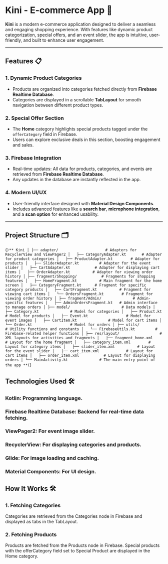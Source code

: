 # Kini - E-commerce App 🛒

**Kini** is a modern e-commerce application designed to deliver a seamless and engaging shopping experience. With features like dynamic product categorization, special offers, and an event slider, the app is intuitive, user-friendly, and built to enhance user engagement.

---

## Features 📋

### 1. Dynamic Product Categories  
- Products are organized into categories fetched directly from **Firebase Realtime Database**.  
- Categories are displayed in a scrollable **TabLayout** for smooth navigation between different product types.  

### 2. Special Offer Section  
- The **Home** category highlights special products tagged under the `offerCategory` field in Firebase.  
- Users can explore exclusive deals in this section, boosting engagement and sales.  

### 3. Firebase Integration  
- Real-time updates: All data for products, categories, and events are retrieved from **Firebase Realtime Database**.  
- Any updates in the database are instantly reflected in the app.  

### 4. Modern UI/UX  
- User-friendly interface designed with **Material Design Components**.  
- Includes advanced features like a **search bar**, **microphone integration**, and a **scan option** for enhanced usability.  


---

## Project Structure 🗂
(```)**
Kini
│
├── adapter/                     # Adapters for RecyclerView and ViewPager2
│   ├── CategoryAdapter.kt       # Adapter for product categories
│   ├── ProductAdapter.kt        # Adapter for products
│   ├── SliderAdapter.kt         # Adapter for the event slider
│   ├── CartAdapter.kt           # Adapter for displaying cart items
│   ├── OrderAdapter.kt          # Adapter for viewing order history
│
├── fragment/Shopping/           # Fragments for shopping features
│   ├── HomeFragment.kt          # Main fragment for the home screen
│   ├── CategoryFragment.kt      # Fragment for specific category products
│   ├── CartFragment.kt          # Fragment for viewing cart items
│   └── OrdersFragment.kt        # Fragment for viewing order history
│
├── fragment/Admin/              # Admin-specific features
│   ├── AdminOrdersFragment.kt   # Admin interface to manage orders
│
├── model/                       # Data models
│   ├── Category.kt              # Model for categories
│   ├── Product.kt               # Model for products
│   ├── Event.kt                 # Model for event images
│   ├── CartItem.kt              # Model for cart items
│   └── Order.kt                 # Model for orders
│
├── utils/                       # Utility functions and constants
│   └── FirebaseUtils.kt         # Firebase-related helper functions
│
├── res/layout/                  # XML layouts for activities and fragments
│   ├── fragment_home.xml        # Layout for the home fragment
│   ├── category_item.xml        # Layout for category items
│   ├── slider_item.xml          # Layout for the event slider
│   ├── cart_item.xml            # Layout for cart items
│   ├── order_item.xml           # Layout for displaying orders
│
└── MainActivity.kt              # The main entry point of the app
**(```)

## Technologies Used 🛠
### Kotlin: Programming language.
### Firebase Realtime Database: Backend for real-time data fetching.
### ViewPager2: For event image slider.
### RecyclerView: For displaying categories and products.
### Glide: For image loading and caching.
### Material Components: For UI design.

## How It Works 🛠
### 1. Fetching Categories
Categories are retrieved from the Categories node in Firebase and displayed as tabs in the TabLayout.
### 2. Fetching Products
Products are fetched from the Products node in Firebase.
Special products with the offerCategory field set to Special Product are displayed in the Home category.
